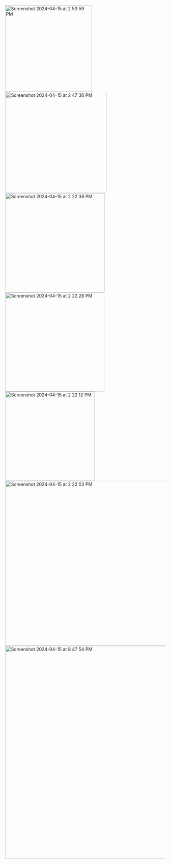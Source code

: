 <img width="272" alt="Screenshot 2024-04-15 at 2 53 59 PM" src="https://github.com/mobe4/labmobile6/assets/88381255/eed356c8-8fcf-4fb7-a07e-3fa75fde4a3d">
<img width="318" alt="Screenshot 2024-04-15 at 2 47 30 PM" src="https://github.com/mobe4/labmobile6/assets/88381255/7841fa4a-b63c-4ff6-b67e-5e3e2e890f94">
<img width="312" alt="Screenshot 2024-04-15 at 2 22 38 PM" src="https://github.com/mobe4/labmobile6/assets/88381255/8e4d0395-573d-4325-a046-33a20764e977">
<img width="311" alt="Screenshot 2024-04-15 at 2 22 28 PM" src="https://github.com/mobe4/labmobile6/assets/88381255/06878bd6-1eac-4a02-a914-abf372bd4b19">
<img width="281" alt="Screenshot 2024-04-15 at 2 22 12 PM" src="https://github.com/mobe4/labmobile6/assets/88381255/574fa288-9d9f-4eca-808e-f67729efa8a3">
<img width="518" alt="Screenshot 2024-04-15 at 2 22 03 PM" src="https://github.com/mobe4/labmobile6/assets/88381255/23209502-be11-44ed-bd3a-a54f1907a444">
<img width="669" alt="Screenshot 2024-04-15 at 8 47 54 PM" src="https://github.com/mobe4/labmobile6/assets/88381255/ac89230b-20d7-485c-ad20-2278753739c9">
